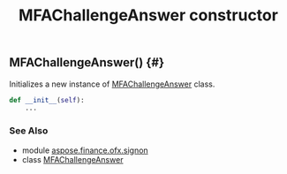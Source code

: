 ﻿---
title: MFAChallengeAnswer constructor
second_title: Aspose.Finance for Python via .NET API References
description: 
type: docs
weight: 10
url: /python-net/aspose.finance.ofx.signon/mfachallengeanswer/__init__/
is_root: false
---

## MFAChallengeAnswer() {#}

Initializes a new instance of [MFAChallengeAnswer](/finance/python-net/aspose.finance.ofx.signon/mfachallengeanswer) class.



```python
def __init__(self):
    ...
```





### See Also
* module [aspose.finance.ofx.signon](../../)
* class [MFAChallengeAnswer](/finance/python-net/aspose.finance.ofx.signon/mfachallengeanswer)
